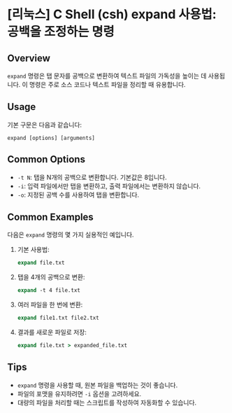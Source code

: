 # [리눅스] C Shell (csh) expand 사용법: 공백을 조정하는 명령

## Overview
`expand` 명령은 탭 문자를 공백으로 변환하여 텍스트 파일의 가독성을 높이는 데 사용됩니다. 이 명령은 주로 소스 코드나 텍스트 파일을 정리할 때 유용합니다.

## Usage
기본 구문은 다음과 같습니다:

```
expand [options] [arguments]
```

## Common Options
- `-t N`: 탭을 N개의 공백으로 변환합니다. 기본값은 8입니다.
- `-i`: 입력 파일에서만 탭을 변환하고, 출력 파일에서는 변환하지 않습니다.
- `-o`: 지정된 공백 수를 사용하여 탭을 변환합니다.

## Common Examples
다음은 `expand` 명령의 몇 가지 실용적인 예입니다.

1. 기본 사용법:
   ```csh
   expand file.txt
   ```

2. 탭을 4개의 공백으로 변환:
   ```csh
   expand -t 4 file.txt
   ```

3. 여러 파일을 한 번에 변환:
   ```csh
   expand file1.txt file2.txt
   ```

4. 결과를 새로운 파일로 저장:
   ```csh
   expand file.txt > expanded_file.txt
   ```

## Tips
- `expand` 명령을 사용할 때, 원본 파일을 백업하는 것이 좋습니다.
- 파일의 포맷을 유지하려면 `-i` 옵션을 고려하세요.
- 대량의 파일을 처리할 때는 스크립트를 작성하여 자동화할 수 있습니다.
